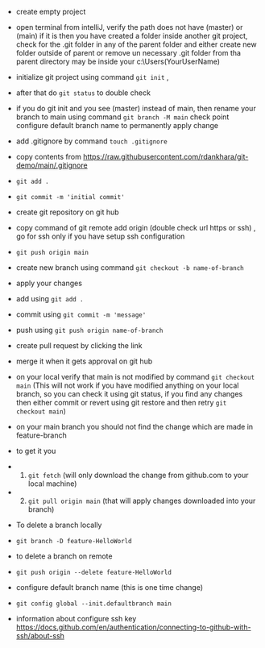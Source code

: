 - create empty project
- open terminal from intelliJ, verify the path does not have (master) or (main) if it is then you have created a folder inside another git project, check for the .git folder in any of the parent folder and either create new folder outside of parent or remove un necessary .git folder from tha parent directory may be inside your c:\Users\(YourUserName) 
- initialize git project using command `git init` ,
- after that do `git status` to double check
- if you do git init and you see (master) instead of main, then rename your branch to main using command
    `git branch -M main` check point configure default branch name to permanently apply change
- add .gitignore by command `touch .gitignore`

- copy contents from https://raw.githubusercontent.com/rdankhara/git-demo/main/.gitignore
- `git add .`
- `git commit -m 'initial commit'`

- create git repository on git hub

- copy command of git remote add origin (double check url https or ssh) , go for ssh only if you have setup ssh configuration

- `git push origin main`

- create new branch using command `git checkout -b name-of-branch`
- apply your changes
- add using `git add .`
- commit using `git commit -m 'message'`
- push using `git push origin name-of-branch`
- create pull request by clicking the link
- merge it when it gets approval on git hub

- on your local verify that main is not modified by command `git checkout main`
  (This will not work if you have modified anything on your local branch, so you can check it using git status, if you find any changes then either commit or revert using git restore and then retry `git checkout main`)
- on your main branch you should not find the change which are made in feature-branch
- to get it you
- 1. `git fetch` (will only download the change from github.com to your local machine)

- 2. `git pull origin main` (that will apply changes downloaded into your branch)

- To delete a branch locally
- `git branch -D feature-HelloWorld`

- to delete a branch on remote
- `git push origin --delete feature-HelloWorld`

- configure default branch name (this is one time change)
- `git config global --init.defaultbranch main`

- information about configure ssh key https://docs.github.com/en/authentication/connecting-to-github-with-ssh/about-ssh 
